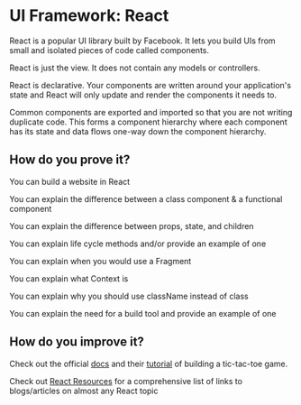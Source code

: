 # UI Framework: React

React is a popular UI library built by Facebook. It lets you build UIs from small and isolated pieces of code called components. 

React is just the view. It does not contain any models or controllers.

React is declarative. Your components are written around your application's state and React will only update and render the components it needs to.

Common components are exported and imported so that you are not writing duplicate code. This forms a component hierarchy where each component has its state and data flows one-way down the component hierarchy.

## How do you prove it?

You can build a website in React

You can explain the difference between a class component & a functional component

You can explain the difference between props, state, and children

You can explain life cycle methods and/or provide an example of one

You can explain when you would use a Fragment

You can explain what Context is

You can explain why you should use className instead of class

You can explain the need for a build tool and provide an example of one


## How do you improve it?

Check out the official [docs](https://reactjs.org/docs/getting-started.html) and their [tutorial](https://reactjs.org/tutorial/tutorial.html) of building a tic-tac-toe game.

Check out [React Resources](https://reactresources.com/) for a comprehensive list of links to blogs/articles on almost any React topic

